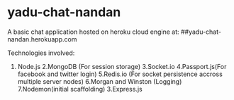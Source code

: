 # yadu-chat-nandan
A basic chat application hosted on heroku cloud engine at:
##yadu-chat-nandan.herokuapp.com

Technologies involved:
1. Node.js
2.MongoDB (For session storage)
3.Socket.io
4.Passport.js(For facebook and twitter login)
5.Redis.io (For socket persistence accross multiple server nodes)
6.Morgan and Winston (Logging)
7.Nodemon(initial scaffolding)
3.Express.js

